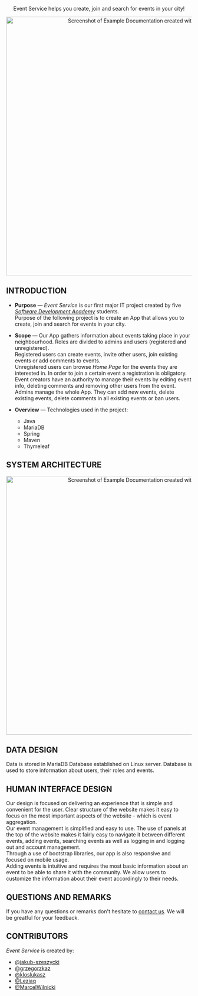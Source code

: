 <p align="center">Event Service helps you create, join and search for events in your city!</p>

<p align="center"><img src="/Users/grzechu/IdeaProjects/EventService/src/main/resources/static/img/readme.png" width=700 alt="Screenshot of Example Documentation created with Slate"></p>


INTRODUCTION
------------

* **Purpose** — _Event Service_ is our first major IT project created by five [_Software Development Academy_](https://sdacademy.dev/) students.  
Purpose of the following project is to create an App that allows you to create, join and search for events in your city.

* **Scope** — Our App gathers information about events taking place in your neighbourhood. Roles are divided to admins and users (registered and unregistered).  
Registered users can create events, invite other users, join existing events or add comments to events.  
Unregistered users can browse _Home Page_ for the events they are interested in. In order to join a certain event a registration is obligatory.  
Event creators have an authority to manage their events by editing event info, deleting comments and removing other users from the event.  
Admins manage the whole App. They can add new events, delete existing events, delete comments in all existing events or ban users.

* **Overview** — Technologies used in the project:  
    - Java
    - MariaDB
    - Spring
    - Maven
    - Thymeleaf


SYSTEM ARCHITECTURE
------------
<p align="center"><img src="https://i.imgur.com/7SorcFb.jpg" width=700 alt="Screenshot of Example Documentation created with Slate"></p>

DATA DESIGN
------------
Data is stored in MariaDB Database established on Linux server. Database is used to store information about users, their roles and events. 

HUMAN INTERFACE DESIGN
------------
Our design is focused on delivering an experience that is simple and convenient for the user. 
Clear structure of the website makes it easy to focus on the most important aspects of the website - which is event aggregation.  
Our event management is simplified and easy to use. 
The use of panels at the top of the website makes it fairly easy to navigate it between different events, adding events, searching events 
as well as logging in and logging out and account management.  
Through a use of bootstrap libraries, our app is also responsive and focused on mobile usage.  
Adding events is intuitive and requires the most basic information about an event to be able to share it with the community. 
We allow users to customize the information about their event accordingly to their needs.

QUESTIONS AND REMARKS
------------
If you have any questions or remarks don't hesitate to [contact us](https://github.com/grzegorzkaz/EventService/issues). We will be greatful for your feedback.

CONTRIBUTORS
------------
_Event Service_ is created by:
  - [@jakub-szeszycki](https://github.com/jakub-szeszycki)
  - [@grzegorzkaz](https://github.com/grzegorzkaz)
  - [@kloslukasz](https://github.com/kloslukasz)
  - [@Leziaq](https://github.com/Leziaq)
  - [@MarcelWilnicki](https://github.com/MarcelWilnicki)